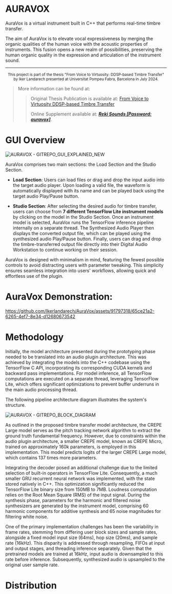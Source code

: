 # AURAVOX

AuraVox is a virtual instrument built in C++ that performs real-time timbre transfer.

The aim of AuraVox is to elevate vocal expressiveness by merging the organic qualities of the human voice with the acoustic properties of instruments. This fusion opens a new realm of possibilities, preserving the human organic quality in the expression and articulation of the instrument sound.
___

<div align="center"> <sup>This project is part of the thesis "From Voice to Virtuosity: DDSP-based Timbre Transfer" by Iker Landarech presented at Universitat Pompeu Fabra, Barcelona in July 2024.</sup> </div>

> More information can be found at:
> > Original Thesis Publication is available at: [From Voice to Virtuosity DDSP-based Timbre Transfer](https://github.com/user-attachments/files/15848685/From.Voice.to.Virtuosity.DDSP-based.Timbre.Transfer.pdf)
> > 
> > Online Supplement available at: [***Reki Sounds [Password: auravox]***](https://www.rekisounds.com/thesis).

# GUI Overview
![AURAVOX - GITREPO_GUI_EXPLAINED_NEW](https://github.com/Ikerlandarech/AuraVox/assets/91797318/f3475995-c541-4a4e-af10-ecbe075d712e)

AuraVox comprises two main sections: the Load Section and the Studio Section.

- **Load Section**: Users can load files or drag and drop the input audio into the target audio player. Upon loading a valid file, the waveform is automatically displayed with its name and can be played back using the target audio Play/Pause button.

- **Studio Section**: After selecting the desired audio for timbre transfer, users can choose from **7 different TensorFlow Lite instrument models** by clicking on the model in the Studio Section. Once an instrument model is selected, AuraVox runs the TensorFlow inference pipeline internally on a separate thread. The Synthesized Audio Player then displays the converted output file, which can be played using the synthesized audio Play/Pause button. Finally, users can drag and drop the timbre-transferred output file directly into their Digital Audio Workstation to continue working on their session.

AuraVox is designed with minimalism in mind, featuring the fewest possible controls to avoid distracting users with parameter tweaking. This simplicity ensures seamless integration into users' workflows, allowing quick and effortless use of the plugin.

# AuraVox Demonstration:
https://github.com/Ikerlandarech/AuraVox/assets/91797318/65ce21a2-6265-4ef7-8e34-d12680673542

# Methodology

Initially, the model architecture presented during the prototyping phase needed to be translated into an audio plugin architecture. This was achieved by integrating the models into the C++ codebase using the TensorFlow C API, incorporating its corresponding CUDA kernels and backward pass implementations. For model inference, all TensorFlow computations are executed on a separate thread, leveraging TensorFlow Lite, which offers significant optimizations to prevent buffer underruns in the main audio processing thread.

The following pipeline architecture diagram illustrates the system's structure.

![AURAVOX - GITREPO_BLOCK_DIAGRAM](https://github.com/Ikerlandarech/AuraVox/assets/91797318/e2af76cb-9197-4e5a-bd3d-c1c15df5a7a3)

As outlined in the proposed timbre transfer model architecture, the CREPE Large model serves as the pitch tracking network algorithm to extract the ground truth fundamental frequency. However, due to constraints within the audio plugin architecture, a smaller CREPE model, known as CREPE Micro, trained on approximately 160k parameters, is employed in this implementation. This model predicts logits of the larger CREPE Large model, which contains 137 times more parameters.

Integrating the decoder posed an additional challenge due to the limited selection of built-in operators in TensorFlow Lite. Consequently, a much smaller GRU recurrent neural network was implemented, with the state stored natively in C++. This optimization significantly reduced the TensorFlow Lite binary size from 150MB to 7MB. Loudness computation relies on the Root Mean Square (RMS) of the input signal. During the synthesis phase, parameters for the harmonic and filtered noise synthesizers are generated by the instrument model, comprising 60 harmonic components for additive synthesis and 65 noise magnitudes for filtering white noise.

One of the primary implementation challenges has been the variability in frame rates, stemming from differing user block sizes and sample rates, alongside a fixed model input size (64ms), hop size (20ms), and sample rate (16kHz). This disparity is addressed through resampling, FIFOs at input and output stages, and threading inference separately. Given that the pretrained models are trained at 16kHz, input audio is downsampled to this rate before inference. Subsequently, synthesized audio is upsampled to the original user sample rate.

# Distribution





